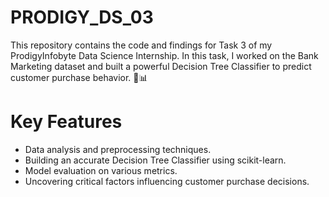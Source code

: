 # PRODIGY_DS_03

This repository contains the code and findings for Task 3 of my ProdigyInfobyte Data Science Internship. In this task, I worked on the Bank Marketing dataset and built a powerful Decision Tree Classifier to predict customer purchase behavior. 🌳📊

# Key Features
- Data analysis and preprocessing techniques.
- Building an accurate Decision Tree Classifier using scikit-learn.
- Model evaluation on various metrics.
- Uncovering critical factors influencing customer purchase decisions.

